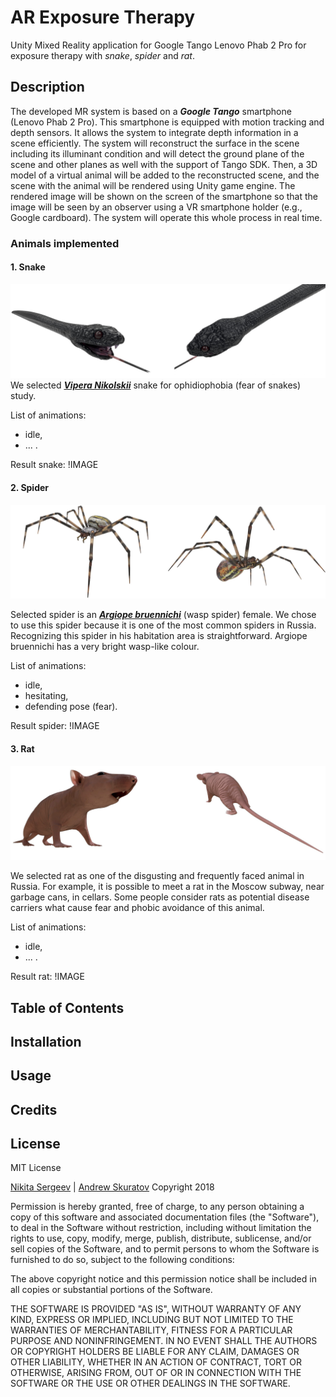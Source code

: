 # AR Exposure Therapy

  Unity Mixed Reality application for Google Tango Lenovo Phab 2 Pro for exposure therapy with _snake_, _spider_ and _rat_.

## Description

  The developed MR system is based on a **_Google  Tango_** smartphone (Lenovo Phab 2 Pro). This smartphone is equipped with motion tracking and depth sensors. It allows the system to integrate depth information in a scene efficiently. The system will reconstruct the surface in the scene including its illuminant condition and will detect the ground plane of the scene and other planes as well with the support of Tango SDK. Then, a 3D model of a virtual animal will be added to the reconstructed scene, and the scene with the animal will be rendered using Unity game engine. The rendered image will be shown on the screen of the smartphone so that the image will be seen by an observer using a VR smartphone holder (e.g., Google cardboard). The system will operate this whole process in real time.

### Animals implemented

#### 1. Snake
  ![The snake render](https://github.com/AnSkuratov/ar-exp-therapy/blob/master/pic/snake_gh.jpg)
  We selected [**_Vipera Nikolskii_**](https://en.wikipedia.org/wiki/Vipera_nikolskii) snake for ophidiophobia (fear of snakes) study.
  
  List of animations:
  * idle,
  * ... .
  
  Result snake:
  !IMAGE

#### 2. Spider
  ![The spider render](https://github.com/AnSkuratov/ar-exp-therapy/blob/master/pic/spider_gh.jpg)

  Selected spider is an [**_Argiope bruennichi_**](https://en.wikipedia.org/wiki/Argiope_bruennichi) (wasp spider) female. We chose to use this spider because it is one of the most common spiders in Russia. Recognizing this spider in his habitation area is straightforward. Argiope bruennichi has a very bright wasp-like colour.
  
  List of animations:
  * idle,
  * hesitating,
  * defending pose (fear).
  
  Result spider:
  !IMAGE
  
#### 3. Rat
  ![The rat render](https://github.com/AnSkuratov/ar-exp-therapy/blob/master/pic/rat_gh.jpg)

  We selected rat as one of the disgusting and frequently faced animal in Russia. For example, it is possible to meet a rat in the Moscow subway, near garbage cans, in cellars. Some people consider rats as potential disease carriers what cause fear and phobic avoidance of this animal.

  List of animations:
  * idle,
  * ... .

  Result rat:
  !IMAGE
  
## Table of Contents

## Installation

## Usage

## Credits

## License
MIT License

[Nikita Sergeev](https://github.com/ndsergeev) | [Andrew Skuratov](https://github.com/anskuratov)
Copyright 2018

Permission is hereby granted, free of charge, to any person obtaining a copy of this software and associated documentation files (the "Software"), to deal in the Software without restriction, including without limitation the rights to use, copy, modify, merge, publish, distribute, sublicense, and/or sell copies of the Software, and to permit persons to whom the Software is furnished to do so, subject to the following conditions:

The above copyright notice and this permission notice shall be included in all copies or substantial portions of the Software.

THE SOFTWARE IS PROVIDED "AS IS", WITHOUT WARRANTY OF ANY KIND, EXPRESS OR IMPLIED, INCLUDING BUT NOT LIMITED TO THE WARRANTIES OF MERCHANTABILITY, FITNESS FOR A PARTICULAR PURPOSE AND NONINFRINGEMENT. IN NO EVENT SHALL THE AUTHORS OR COPYRIGHT HOLDERS BE LIABLE FOR ANY CLAIM, DAMAGES OR OTHER LIABILITY, WHETHER IN AN ACTION OF CONTRACT, TORT OR OTHERWISE, ARISING FROM, OUT OF OR IN CONNECTION WITH THE SOFTWARE OR THE USE OR OTHER DEALINGS IN THE SOFTWARE.
